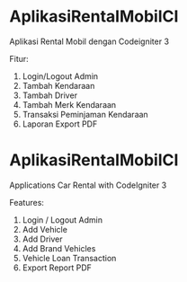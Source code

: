 # AplikasiRentalMobilCI
Aplikasi Rental Mobil dengan Codeigniter 3

Fitur:<br>
1. Login/Logout Admin<br>
2. Tambah Kendaraan<br>
3. Tambah Driver<br>
4. Tambah Merk Kendaraan<br>
5. Transaksi Peminjaman Kendaraan<br>
6. Laporan Export PDF


# AplikasiRentalMobilCI
Applications Car Rental with CodeIgniter 3

Features:<br>
1. Login / Logout Admin<br>
2. Add Vehicle<br>
3. Add Driver<br>
4. Add Brand Vehicles<br>
5. Vehicle Loan Transaction<br>
6. Export Report PDF
